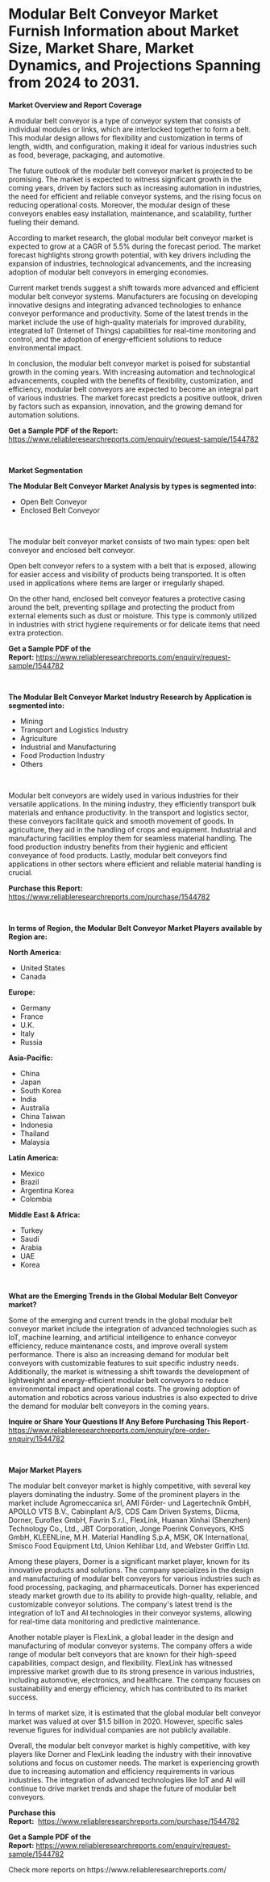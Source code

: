 <p><h1>Modular Belt Conveyor Market Furnish Information about Market Size, Market Share, Market Dynamics, and Projections Spanning from 2024 to 2031.</h1></p><p><strong>Market Overview and Report Coverage</strong></p>
<p><p>A modular belt conveyor is a type of conveyor system that consists of individual modules or links, which are interlocked together to form a belt. This modular design allows for flexibility and customization in terms of length, width, and configuration, making it ideal for various industries such as food, beverage, packaging, and automotive.</p><p>The future outlook of the modular belt conveyor market is projected to be promising. The market is expected to witness significant growth in the coming years, driven by factors such as increasing automation in industries, the need for efficient and reliable conveyor systems, and the rising focus on reducing operational costs. Moreover, the modular design of these conveyors enables easy installation, maintenance, and scalability, further fueling their demand.</p><p>According to market research, the global modular belt conveyor market is expected to grow at a CAGR of 5.5% during the forecast period. The market forecast highlights strong growth potential, with key drivers including the expansion of industries, technological advancements, and the increasing adoption of modular belt conveyors in emerging economies.</p><p>Current market trends suggest a shift towards more advanced and efficient modular belt conveyor systems. Manufacturers are focusing on developing innovative designs and integrating advanced technologies to enhance conveyor performance and productivity. Some of the latest trends in the market include the use of high-quality materials for improved durability, integrated IoT (Internet of Things) capabilities for real-time monitoring and control, and the adoption of energy-efficient solutions to reduce environmental impact.</p><p>In conclusion, the modular belt conveyor market is poised for substantial growth in the coming years. With increasing automation and technological advancements, coupled with the benefits of flexibility, customization, and efficiency, modular belt conveyors are expected to become an integral part of various industries. The market forecast predicts a positive outlook, driven by factors such as expansion, innovation, and the growing demand for automation solutions.</p></p>
<p><strong>Get a Sample PDF of the Report:</strong> <a href="https://www.reliableresearchreports.com/enquiry/request-sample/1544782">https://www.reliableresearchreports.com/enquiry/request-sample/1544782</a></p>
<p>&nbsp;</p>
<p><strong>Market Segmentation</strong></p>
<p><strong>The Modular Belt Conveyor Market Analysis by types is segmented into:</strong></p>
<p><ul><li>Open Belt Conveyor</li><li>Enclosed Belt Conveyor</li></ul></p>
<p>&nbsp;</p>
<p><p>The modular belt conveyor market consists of two main types: open belt conveyor and enclosed belt conveyor. </p><p>Open belt conveyor refers to a system with a belt that is exposed, allowing for easier access and visibility of products being transported. It is often used in applications where items are larger or irregularly shaped. </p><p>On the other hand, enclosed belt conveyor features a protective casing around the belt, preventing spillage and protecting the product from external elements such as dust or moisture. This type is commonly utilized in industries with strict hygiene requirements or for delicate items that need extra protection.</p></p>
<p><strong>Get a Sample PDF of the Report:</strong>&nbsp;<a href="https://www.reliableresearchreports.com/enquiry/request-sample/1544782">https://www.reliableresearchreports.com/enquiry/request-sample/1544782</a></p>
<p>&nbsp;</p>
<p><strong>The Modular Belt Conveyor Market Industry Research by Application is segmented into:</strong></p>
<p><ul><li>Mining</li><li>Transport and Logistics Industry</li><li>Agriculture</li><li>Industrial and Manufacturing</li><li>Food Production Industry</li><li>Others</li></ul></p>
<p>&nbsp;</p>
<p><p>Modular belt conveyors are widely used in various industries for their versatile applications. In the mining industry, they efficiently transport bulk materials and enhance productivity. In the transport and logistics sector, these conveyors facilitate quick and smooth movement of goods. In agriculture, they aid in the handling of crops and equipment. Industrial and manufacturing facilities employ them for seamless material handling. The food production industry benefits from their hygienic and efficient conveyance of food products. Lastly, modular belt conveyors find applications in other sectors where efficient and reliable material handling is crucial.</p></p>
<p><strong>Purchase this Report:</strong>&nbsp; <a href="https://www.reliableresearchreports.com/purchase/1544782">https://www.reliableresearchreports.com/purchase/1544782</a></p>
<p>&nbsp;</p>
<p><strong>In terms of Region, the Modular Belt Conveyor Market Players available by Region are:</strong></p>
<p>
    <p> <strong> North America: </strong>
        <ul>
            <li>United States</li>
            <li>Canada</li>
        </ul>
        </p> 
    <p> <strong> Europe: </strong>
        <ul>
            <li>Germany</li>
            <li>France</li>
            <li>U.K.</li>
            <li>Italy</li>
            <li>Russia</li>
        </ul>
        </p> 
    <p> <strong> Asia-Pacific: </strong>
        <ul>
            <li>China</li>
            <li>Japan</li>
            <li>South Korea</li>
            <li>India</li>
            <li>Australia</li>
            <li>China Taiwan</li>
            <li>Indonesia</li>
            <li>Thailand</li>
            <li>Malaysia</li>
        </ul>
        </p> 
    <p> <strong> Latin America: </strong>
        <ul>
            <li>Mexico</li>
            <li>Brazil</li>
            <li>Argentina Korea</li>
            <li>Colombia</li>
        </ul>
        </p> 
    <p> <strong> Middle East & Africa: </strong>
        <ul>
            <li>Turkey</li>
            <li>Saudi</li>
            <li>Arabia</li>
            <li>UAE</li>
            <li>Korea</li>
        </ul>
    </p>
    </p>
<p>&nbsp;</p>
<p><strong>What are the Emerging Trends in the Global Modular Belt Conveyor market?</strong></p>
<p><p>Some of the emerging and current trends in the global modular belt conveyor market include the integration of advanced technologies such as IoT, machine learning, and artificial intelligence to enhance conveyor efficiency, reduce maintenance costs, and improve overall system performance. There is also an increasing demand for modular belt conveyors with customizable features to suit specific industry needs. Additionally, the market is witnessing a shift towards the development of lightweight and energy-efficient modular belt conveyors to reduce environmental impact and operational costs. The growing adoption of automation and robotics across various industries is also expected to drive the demand for modular belt conveyors in the coming years.</p></p>
<p><strong>Inquire or Share Your Questions If Any Before Purchasing This Report</strong>- <a href="https://www.reliableresearchreports.com/enquiry/pre-order-enquiry/1544782">https://www.reliableresearchreports.com/enquiry/pre-order-enquiry/1544782</a></p>
<p>&nbsp;</p>
<p><strong>Major Market Players</strong></p>
<p><p>The modular belt conveyor market is highly competitive, with several key players dominating the industry. Some of the prominent players in the market include Agromeccanica srl, AMI Förder- und Lagertechnik GmbH, APOLLO VTS B.V., Cabinplant A/S, CDS Cam Driven Systems, Diicma, Dorner, Euroflex GmbH, Favrin S.r.l., FlexLink, Huanan Xinhai (Shenzhen) Technology Co., Ltd., JBT Corporation, Jonge Poerink Conveyors, KHS GmbH, KLEENLine, M.H. Material Handling S.p.A, MSK, OK International, Smisco Food Equipment Ltd, Union Kehlibar Ltd, and Webster Griffin Ltd.</p><p>Among these players, Dorner is a significant market player, known for its innovative products and solutions. The company specializes in the design and manufacturing of modular belt conveyors for various industries such as food processing, packaging, and pharmaceuticals. Dorner has experienced steady market growth due to its ability to provide high-quality, reliable, and customizable conveyor solutions. The company's latest trend is the integration of IoT and AI technologies in their conveyor systems, allowing for real-time data monitoring and predictive maintenance.</p><p>Another notable player is FlexLink, a global leader in the design and manufacturing of modular conveyor systems. The company offers a wide range of modular belt conveyors that are known for their high-speed capabilities, compact design, and flexibility. FlexLink has witnessed impressive market growth due to its strong presence in various industries, including automotive, electronics, and healthcare. The company focuses on sustainability and energy efficiency, which has contributed to its market success.</p><p>In terms of market size, it is estimated that the global modular belt conveyor market was valued at over $1.5 billion in 2020. However, specific sales revenue figures for individual companies are not publicly available.</p><p>Overall, the modular belt conveyor market is highly competitive, with key players like Dorner and FlexLink leading the industry with their innovative solutions and focus on customer needs. The market is experiencing growth due to increasing automation and efficiency requirements in various industries. The integration of advanced technologies like IoT and AI will continue to drive market trends and shape the future of modular belt conveyors.</p></p>
<p><strong>Purchase this Report:</strong>&nbsp;&nbsp;<a href="https://www.reliableresearchreports.com/purchase/1544782">https://www.reliableresearchreports.com/purchase/1544782</a></p>
<p></p>
<p><strong>Get a Sample PDF of the Report:</strong>&nbsp;<a href="https://www.reliableresearchreports.com/enquiry/request-sample/1544782">https://www.reliableresearchreports.com/enquiry/request-sample/1544782</a></p>
<p>Check more reports on https://www.reliableresearchreports.com/</p>